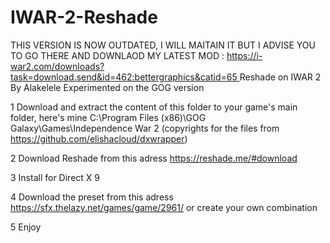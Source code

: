 # IWAR-2-Reshade

THIS VERSION IS NOW OUTDATED, I WILL MAITAIN IT BUT I ADVISE YOU TO GO THERE AND DOWNLAOD MY LATEST MOD : [https://i-war2.com/downloads?task=download.send&id=462:bettergraphics&catid=65
](https://i-war2.com/downloads/category/65-graphical-enhancements)
Reshade on IWAR 2
By Alakelele
Experimented on the GOG version

1 Download and extract the content of this folder to your game's main folder, here's mine C:\Program Files (x86)\GOG Galaxy\Games\Independence War 2 (copyrights for the files from https://github.com/elishacloud/dxwrapper)

2 Download Reshade from this adress https://reshade.me/#download

3 Install for Direct X 9

4 Download the preset from this adress https://sfx.thelazy.net/games/game/2961/ or create your own combination

5 Enjoy
